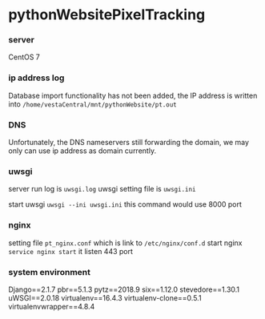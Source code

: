 # pythonWebsitePixelTracking

### server
CentOS 7

### ip address log
Database import functionality has not been added, the IP address is written into `/home/vestaCentral/mnt/pythonWebsite/pt.out`


### DNS 
Unfortunately, the DNS nameservers still forwarding the domain, we may only can use ip address as domain currently.

### uwsgi
server run log is `uwsgi.log`
uwsgi setting file is `uwsgi.ini`

start uwsgi `uwsgi --ini uwsgi.ini` this command would use 8000 port

### nginx 
setting file `pt_nginx.conf` which is link to `/etc/nginx/conf.d`
start nginx `service nginx start` it listen 443 port

### system environment
Django==2.1.7
pbr==5.1.3
pytz==2018.9
six==1.12.0
stevedore==1.30.1
uWSGI==2.0.18
virtualenv==16.4.3
virtualenv-clone==0.5.1
virtualenvwrapper==4.8.4



